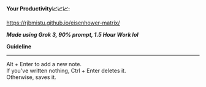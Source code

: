 **Your Productivity📈📈📈:**

https://rjbmistu.github.io/eisenhower-matrix/

**_Made using Grok 3, 90% prompt, 1.5 Hour Work lol_**

**Guideline** <br><hr>
Alt + Enter to add a new note.<br>
If you've written nothing, Ctrl + Enter deletes it.<br>
Otherwise, saves it.

